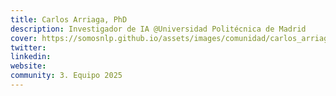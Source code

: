 ```yaml
---
title: Carlos Arriaga, PhD
description: Investigador de IA @Universidad Politécnica de Madrid
cover: https://somosnlp.github.io/assets/images/comunidad/carlos_arriaga.webp
twitter: 
linkedin: 
website: 
community: 3. Equipo 2025 
---
```

